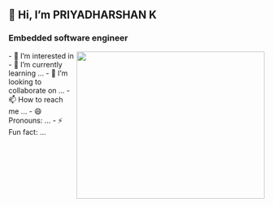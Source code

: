## 👋 Hi, I’m PRIYADHARSHAN K
### Embedded software engineer
<img src="https://www.google.com/url?sa=i&url=https%3A%2F%2Fdribbble.com%2Fshots%2F3792775-Zoetrope-Inventor&psig=AOvVaw2wYA_uRotbQY38Zf-Z-k35&ust=1716971393824000&source=images&cd=vfe&opi=89978449&ved=0CBEQjRxqFwoTCMiYlYX5r4YDFQAAAAAdAAAAABAE" align="right" width="370" height="290">
- 👀 I’m interested in 
- 🌱 I’m currently learning ...
- 💞️ I’m looking to collaborate on ...
- 📫 How to reach me ...
- 😄 Pronouns: ...
- ⚡ Fun fact: ...

<!---
Dharshank-03/Dharshank-03 is a ✨ special ✨ repository because its `README.md` (this file) appears on your GitHub profile.
You can click the Preview link to take a look at your changes.
--->
